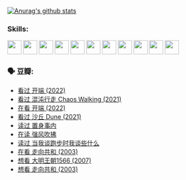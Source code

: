 
[![Anurag's github stats](https://github-readme-stats.vercel.app/api?username=w940853815)](https://github.com/anuraghazra/github-readme-stats)

### Skills:

<code><img height="32" src="https://cdn.jsdelivr.net/npm/simple-icons@v5/icons/python.svg"></code>
<code><img height="32" src="https://cdn.jsdelivr.net/npm/simple-icons@v5/icons/javascript.svg"></code>
<code><img height="32" src="https://cdn.jsdelivr.net/npm/simple-icons@v5/icons/django.svg"></code>
<code><img height="32" src="https://cdn.jsdelivr.net/npm/simple-icons@v5/icons/flask.svg"></code>
<code><img height="32" src="https://cdn.jsdelivr.net/npm/simple-icons@v5/icons/vuetify.svg"></code>
<code><img height="32" src="https://cdn.jsdelivr.net/npm/simple-icons@v5/icons/git.svg"></code>
<code><img height="32" src="https://cdn.jsdelivr.net/npm/simple-icons@v5/icons/docker.svg"></code>
<code><img height="32" src="https://cdn.jsdelivr.net/npm/simple-icons@v5/icons/postgresql.svg"></code>
<code><img height="32" src="https://cdn.jsdelivr.net/npm/simple-icons@v5/icons/elasticsearch.svg"></code>
<code><img height="32" src="https://cdn.jsdelivr.net/npm/simple-icons@v5/icons/macos.svg"></code>
<code><img height="32" src="https://cdn.jsdelivr.net/npm/simple-icons@v5/icons/linux.svg"></code>

### 🗣 豆瓣:

<!-- DOUBAN-ACTIVITIES:START -->
- [看过 开端‎ (2022)](https://www.douban.com/people/136069238/status/3737530861/?_i=43473202)
- [看过 混沌行走 Chaos Walking‎ (2021)](https://www.douban.com/people/136069238/status/3734828206/?_i=43473202)
- [在看 开端‎ (2022)](https://www.douban.com/people/136069238/status/3733533297/?_i=43473202)
- [看过 沙丘 Dune‎ (2021)](https://www.douban.com/people/136069238/status/3726869471/?_i=43473202)
- [读过 置身事内](https://www.douban.com/people/136069238/status/3726223867/?_i=43473202)
- [在读 强风吹拂](https://www.douban.com/people/136069238/status/3725395475/?_i=43473202)
- [读过 当我谈跑步时我谈些什么](https://www.douban.com/people/136069238/status/3715422296/?_i=43473202)
- [在看 走向共和‎ (2003)](https://www.douban.com/people/136069238/status/3711470443/?_i=43473202)
- [想看 大明王朝1566‎ (2007)](https://www.douban.com/people/136069238/status/3710980213/?_i=43473202)
- [想看 走向共和‎ (2003)](https://www.douban.com/people/136069238/status/3710980002/?_i=43473202)
<!-- DOUBAN-ACTIVITIES:END -->
<!--
**w940853815/w940853815** is a ✨ _special_ ✨ repository because its `README.md` (this file) appears on your GitHub profile.

Here are some ideas to get you started:

- 🔭 I’m currently working on ...
- 🌱 I’m currently learning ...
- 👯 I’m looking to collaborate on ...
- 🤔 I’m looking for help with ...
- 💬 Ask me about ...
- 📫 How to reach me: ...
- 😄 Pronouns: ...
- ⚡ Fun fact: ...
-->
